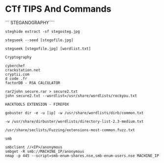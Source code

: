 # CTf TIPS And Commands 

``` STEGANOGRAPHY````
```
steghide extract -sf stegosteg.jpg 
```
```
stegseek --seed [stegofile.jpg]
```
```
stegseek [stegofile.jpg] [wordlist.txt]
```

```Cryptography```
```
cyberchef   
crackstation.net
cryptii.com
d code .fr
factorDB - RSA CALCULATOR 
```

```
rar2john secure.rar > secure2.txt
john secure2.txt --wordlist=/usr/share/wordlists/rockyou.txt
```
```
HACKTOOLS EXTENSION - FIREFOX
```

```dIRECTORY 
gobuster dir -e -u [ip] -w /usr/share/wordlists/dirb/common.txt
```

```
-w /usr/share/dirbuster/wordlists/directory-list-2.3-medium.txt 

```

```
/usr/share/seclists/Fuzzing/extensions-most-common.fuzz.txt
```

``` smb ```

```
smbclient //<IP>/anonymous
smbget -R smb://MACHINE_IP/anonymous
nmap -p 445 --script=smb-enum-shares.nse,smb-enum-users.nse MACHINE_IP

```
```
```

